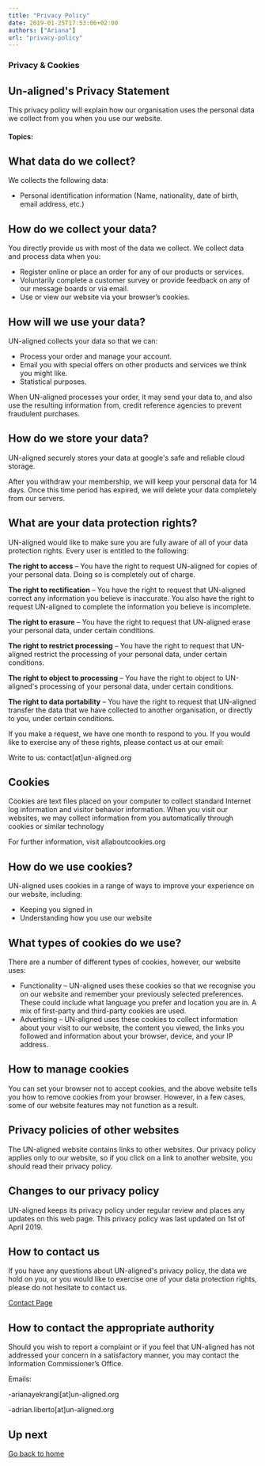 ```yaml
---
title: "Privacy Policy"
date: 2019-01-25T17:53:06+02:00
authors: ["Ariana"]
url: "privacy-policy"
---
```


### Privacy & Cookies

## Un-aligned's Privacy Statement

This privacy policy will explain how our organisation uses the personal data we collect from you when you use our website.

#### Topics:

## What data do we collect?

We collects the following data:

- Personal identification information (Name, nationality, date of birth, email address, etc.)

## How do we collect your data?

You directly provide us with most of the data we collect. We collect data and process data when you:

- Register online or place an order for any of our products or services.
- Voluntarily complete a customer survey or provide feedback on any of our message boards or via email.
- Use or view our website via your browser’s cookies.

## How will we use your data?

UN-aligned collects your data so that we can:

- Process your order and manage your account.
- Email you with special offers on other products and services we think you might like.
- Statistical purposes.

When UN-aligned processes your order, it may send your data to, and also use the resulting information from, credit reference agencies to prevent fraudulent purchases.

## How do we store your data?

UN-aligned securely stores your data at google's safe and reliable cloud storage.

After you withdraw your membership, we will keep your personal data for 14 days. Once this time period has expired, we will delete your data completely from our servers. 

## What are your data protection rights?

UN-aligned would like to make sure you are fully aware of all of your data protection rights. Every user is entitled to the following:

**The right to access** – You have the right to request UN-aligned for copies of your personal data. Doing so is completely out of charge.

**The right to rectification** – You have the right to request that UN-aligned correct any information you believe is inaccurate. You also have the right to request UN-aligned to complete the information you believe is incomplete.

**The right to erasure** – You have the right to request that UN-aligned erase your personal data, under certain conditions.

**The right to restrict processing** – You have the right to request that UN-aligned restrict the processing of your personal data, under certain conditions.

**The right to object to processing** – You have the right to object to UN-aligned's processing of your personal data, under certain conditions.

**The right to data portability** – You have the right to request that UN-aligned transfer the data that we have collected to another organisation, or directly to you, under certain conditions.

If you make a request, we have one month to respond to you. If you would like to exercise any of these rights, please contact us at our email:

Write to us: contact\[at\]un-aligned.org

## Cookies

Cookies are text files placed on your computer to collect standard Internet log information and visitor behavior information. When you visit our websites, we may collect information from you automatically through cookies or similar technology

For further information, visit allaboutcookies.org

## How do we use cookies?

UN-aligned uses cookies in a range of ways to improve your experience on our website, including:

- Keeping you signed in
- Understanding how you use our website

## What types of cookies do we use?

There are a number of different types of cookies, however, our website uses:

- Functionality – UN-aligned uses these cookies so that we recognise you on our website and remember your previously selected preferences. These could include what language you prefer and location you are in. A mix of first-party and third-party cookies are used.
- Advertising – UN-aligned uses these cookies to collect information about your visit to our website, the content you viewed, the links you followed and information about your browser, device, and your IP address.

## How to manage cookies

You can set your browser not to accept cookies, and the above website tells you how to remove cookies from your browser. However, in a few cases, some of our website features may not function as a result.

## Privacy policies of other websites

The UN-aligned website contains links to other websites. Our privacy policy applies only to our website, so if you click on a link to another website, you should read their privacy policy.

## Changes to our privacy policy

UN-aligned keeps its privacy policy under regular review and places any updates on this web page. This privacy policy was last updated on 1st of April 2019.

## How to contact us

If you have any questions about UN-aligned's privacy policy, the data we hold on you, or you would like to exercise one of your data protection rights, please do not hesitate to contact us.

[Contact Page](https://un-aligned.org/about/who-are-we/)

## How to contact the appropriate authority

Should you wish to report a complaint or if you feel that UN-aligned has not addressed your concern in a satisfactory manner, you may contact the Information Commissioner’s Office.

Emails:

\-arianayekrangi\[at\]un-aligned.org

\-adrian.liberto\[at\]un-aligned.org

## Up next

[Go back to home](https://un-aligned.org/)
